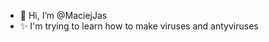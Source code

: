 - 👋 Hi, I’m @MaciejJas
- ✨ I'm trying to learn how to make viruses and antyviruses 

<!---
MaciejJas/MaciejJas is a ✨ special ✨ repository because its `README.md` (this file) appears on your GitHub profile.
You can click the Preview link to take a look at your changes.
--->
